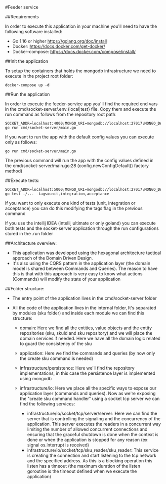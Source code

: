 #Feeder service

##Requirements

In order to execute this application in your machine you'll need to have the following software installed:

- Go 1.16 or higher https://golang.org/doc/install
- Docker: https://docs.docker.com/get-docker/
- Docker-compose: https://docs.docker.com/compose/install/

##Init the application

To setup the containers that holds the mongodb infrastructure we need to execute in the project root folder:
```
docker-compose up -d
```
##Run the application

In order to execute the feeder-service app you'll find the required end vars in the cmd/socket-server/.env.{local|test} file. Copy them and execute the run command as follows from the repository root path:
```
SOCKET_ADDR=localhost:4000;MONGO_URI=mongodb://localhost:27017;MONGO_DATABASE=sku_test;TIMEOUT_IN_SECS=60;LOG_FILE_NAME=server_report_file.txt;MAX_CONCURRENT_CONNECTIONS=5 go run cmd/socket-server/main.go
```

If you want to run the app with the default config values you can execute only as follows:
```
go run cmd/socket-server/main.go
```
The previous command will run the app with the config values defined in the cmd/socket-server/main.go:28 (config.newConfigDefault() factory method)

##Execute tests:
```
SOCKET_ADDR=localhost:5000;MONGO_URI=mongodb://localhost:27017;MONGO_DATABASE=sku_test;TIMEOUT_IN_SECS=2;LOG_FILE_NAME=server_report_file_test.txt;MAX_CONCURRENT_CONNECTIONS=5 go test ./... -tags=unit,integration,acceptance
```

If you want to only execute one kind of tests (unit, integration or acceptance) you can do this modifying the tags flag in the previous command

If you use the intellij IDEA (intellij ultimate or only goland) you can execute both tests and the socket-server application through the run configurations stored in the .run folder

##Architecture overview:
- This application was developed using the hexagonal architecture tactical approach of the Domain Driven Design.
- It's also using the CQRS pattern in the application layer (the domain model is shared between Commands and Queries). The reason to have this is that with this approach is very easy to know what actions (Commands) will modify the state of your application

##Folder structure:
- The entry point of the application lives in the cmd/socket-server folder


- All the code of the application lives in the internal folder, It's separated by modules (sku folder) and inside each module we can find this structure:
  - domain: Here we find all the entities, value objects and the entity repositories (sku, skuId and sku repository) and we will place the domain services if needed.
  Here we have all the domain logic related to guard the consistency of the sku
  

  - application: Here we find the commands and queries (by now only the create sku command is needed)


  - infrastructure/persistence: Here we'll find the repository implementations, in this case the persistence layer is implemented using mongodb


  - infrastructure/io: Here we place all the specific ways to expose our application layer (commands and queries). Now as we're exposing the "create sku command handler" using a socket tcp server we can find the following services:
    - infrastructure/io/socket/tcp/server/server: Here we can find the server that is controlling the signaling and the concurrency of the application. This server executes the readers in a concurrent way limiting the number of allowed concurrent connections and ensuring that
    the graceful shutdown is done when the context is done or when the application is stopped for any reason (ex: signal os.Interrupt is received)
    - infrastructure/io/socket/tcp/sku_reader/sku_reader: This service is creating the connection and start listening to the tcp network and the specified address. As this is a blocking operation this listen has a timeout (the maximum duration of the listen goroutine is the timeout defined when we execute the application)

